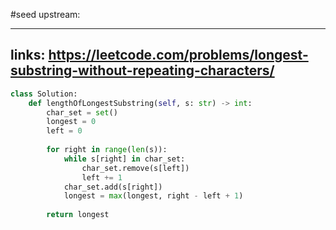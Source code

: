 #seed 
upstream:

---

**links**: 
https://leetcode.com/problems/longest-substring-without-repeating-characters/
---

```python 
class Solution:
    def lengthOfLongestSubstring(self, s: str) -> int:
        char_set = set()
        longest = 0
        left = 0
        
        for right in range(len(s)):
            while s[right] in char_set:
                char_set.remove(s[left])
                left += 1
            char_set.add(s[right])
            longest = max(longest, right - left + 1)
        
        return longest
```




